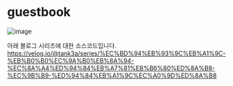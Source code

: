 # guestbook
![image](https://user-images.githubusercontent.com/43626362/212702010-633921c6-9a61-42db-aad3-abb742857567.png)

아래 블로그 시리즈에 대한 소스코드입니다.
https://velog.io/@tank3a/series/%EC%BD%94%EB%93%9C%EB%A1%9C-%EB%B0%B0%EC%9A%B0%EB%8A%94-%EC%8A%A4%ED%94%84%EB%A7%81%EB%B6%80%ED%8A%B8-%EC%9B%B9-%ED%94%84%EB%A1%9C%EC%A0%9D%ED%8A%B8
